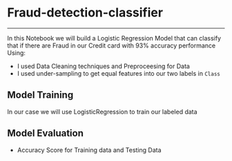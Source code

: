 # Fraud-detection-classifier
---
In this Notebook we will build a Logistic Regression Model that can classify that if there are Fraud in our Credit card with 93% accuracy performance Using:
- I used Data Cleaning techniques and Preproceesing for Data
- I used under-sampling to get equal features into our two labels in `Class`

## Model Training

In our case we will use LogisticRegression to train our labeled data

## Model Evaluation

- Accuracy Score for Training data and Testing Data

